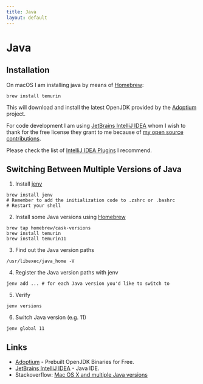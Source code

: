 ```yaml
---
title: Java
layout: default
---
```

# Java

## Installation

On macOS I am installing java by means of [Homebrew](https://brew.io):

```shell
brew install temurin
```

This will download and install the latest OpenJDK provided by the [Adoptium](https://adoptium.net/index.html?variant=openjdk16&jvmVariant=hotspot) project.

For code development I am using [JetBrains IntelliJ IDEA](https://www.jetbrains.com/?from=RemoteControlledProcess) whom I wish to thank for the free license they grant to me because of [my open source contributions](https://github.com/wonderbird).

Please check the list of [IntelliJ IDEA Plugins](../plugins/jetbrains-intellij-idea-plugins.html) I recommend.

## Switching Between Multiple Versions of Java

1. Install [jenv](htts://jenv.be)

```shell
brew install jenv
# Remember to add the initialization code to .zshrc or .bashrc
# Restart your shell
```

2. Install some Java versions using [Homebrew](htts://brew.io)

```shell
brew tap homebrew/cask-versions
brew install temurin
brew install temurin11
```

3. Find out the Java version paths

```shell
/usr/libexec/java_home -V
```

4. Register the Java version paths with jenv

```shell
jenv add ... # for each Java version you'd like to switch to
```

5. Verify

```shell
jenv versions
```

6. Switch Java version (e.g. 11)

```shell
jenv global 11
```

## Links

- [Adoptium](https://adoptium.net/index.html?variant=openjdk16&jvmVariant=hotspot) - Prebuilt OpenJDK Binaries for Free.
- [JetBrains IntelliJ IDEA](https://www.jetbrains.com/idea/) - Java IDE.
- Stackoverflow: [Mac OS X and multiple Java versions](https://stackoverflow.com/questions/26252591/mac-os-x-and-multiple-java-versions)
